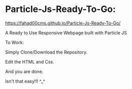 # Particle-Js-Ready-To-Go:

https://fahad00cms.github.io/Particle-Js-Ready-To-Go/

A Ready to Use Responsive Webpage built with Particle JS

To Work:

Simply Clone/Download the Repository.

Edit the HTML and Css.

And you are done.

Isn't that easy!!!  ^_^


